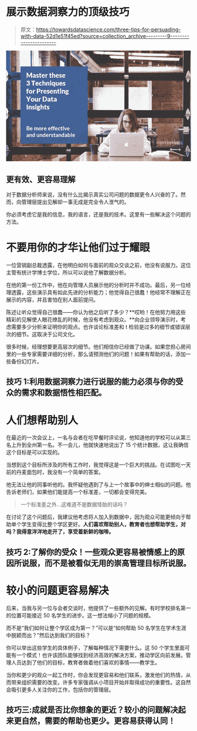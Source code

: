 # 展示数据洞察力的顶级技巧

> 原文：<https://towardsdatascience.com/three-tips-for-persuading-with-data-52d1e51f45ed?source=collection_archive---------9----------------------->

![](img/c76170230df0765e9b38facc739c6142.png)

## 更有效、更容易理解

对于数据分析师来说，没有什么比揭示真实公司问题的数据更令人兴奋的了。然而，向管理层提出见解却一事无成是完全令人泄气的。

你必须考虑它是我的信息，我的语言，还是我的技术。这里有一些解决这个问题的方法。

# 不要用你的才华让他们过于耀眼

一位营销副总裁透露，在他明白如何与面前的观众交谈之前，他没有说服力。这位主管有统计学博士学位，所以可以说他了解数据分析。

在他的第一份工作中，他在向管理人员展示他的分析时并不成功。最后，另一位经理透露，这些演示具有如此先进的分析能力；他觉得自己很蠢！他经常不理解正在展示的内容，并且害怕在别人面前提问。

陈述让听众觉得自己很蠢——你认为他之后听了多少？**哎哟！在他努力用这些精彩的见解使人眼花缭乱的时候，他没有考虑到观众。**向企业领导演示时，考虑需要多少分析来证明你的观点。也许谈论标准差和 t 检验是过多的细节或错误层次的细节。这取决于公司文化。

很多时候，经理想要更高层次的细节。他们相信你已经做了功课。如果您担心房间里的一些专家需要详细的分析，那么请预测他们的问题！如果有帮助的话，添加一些备份幻灯片。

## 技巧 1:利用数据洞察力进行说服的能力必须与你的受众的需求和数据悟性相匹配。

# 人们想帮助别人

在最近的一次会议上，一名与会者在吃早餐时评论说，他知道他的学校可以从第三名上升到全州第一名。不一会儿，他就快速地说出了 15 个统计数据，这让我确信这个目标是可以实现的。

当想到这个目标所涉及的所有工作时，我觉得这是一个巨大的挑战。在试图吃一天前的丹麦面包时，我没有一个简单的答案。

他无法让他的同事听他的。我怀疑他遇到了与上一个故事中的绅士相似的问题。他告诉老师们，如果他们能提高一个标准差，一切都会变得完美。

> 一个标准差之外…这难道不是数据怪胎的话吗？

在讨论了这个问题后，我建议他考虑将人加入到数据中，因为观众可能更倾向于帮助单个学生变得比整个学区更好。**人们喜欢帮助别人，教育者也想帮助学生，对吗？我得意洋洋地走开了，享受着新鲜的咖啡。**

## 技巧 2:了解你的受众！一些观众更容易被情感上的原因所说服，而不是被看似无用的崇高管理目标所说服。

# 较小的问题更容易解决

后来，当我与另一位与会者交谈时，他提供了一些额外的见解。有时学校排名第一的位置可能接近 50 名学生的进步。这一想法缩小了问题的规模。

而不是“我们如何让整个学区成为第一？”可以是“如何帮助 50 名学生在学术生涯中脱颖而出？”然后达到我们的目标？

你可以举出这些学生的具体例子，了解每种情况下需要什么。这 50 个学生里面可能有一个模式！也许该团队能够找到经济高效的解决方案，推动学区向前发展。管理人员达到了他们的目标，教育者做着他们喜欢的事情——教学生。

当你和更少的观众一起工作时，你会发现更容易和他们联系，激发他们的热情，从而带来组织需要的改变。许多专家强调从小项目开始并取得成功的重要性。这自然会吸引更多人关注你的工作，包括你的管理层。

## 技巧三:成就是否比你想象的更近？较小的问题解决起来更自然，需要的帮助也更少。更容易获得认同！